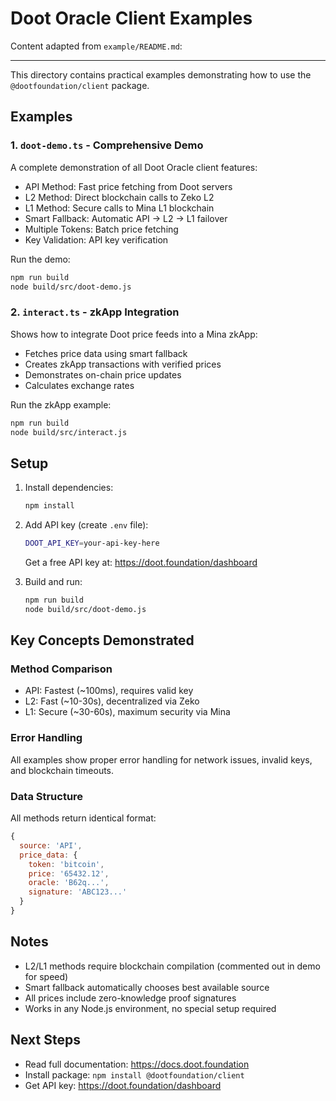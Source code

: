 # Doot Oracle Client Examples

Content adapted from `example/README.md`:

---

This directory contains practical examples demonstrating how to use the `@dootfoundation/client` package.

## Examples

### 1. `doot-demo.ts` - Comprehensive Demo
A complete demonstration of all Doot Oracle client features:

- API Method: Fast price fetching from Doot servers
- L2 Method: Direct blockchain calls to Zeko L2
- L1 Method: Secure calls to Mina L1 blockchain
- Smart Fallback: Automatic API → L2 → L1 failover
- Multiple Tokens: Batch price fetching
- Key Validation: API key verification

Run the demo:
```bash
npm run build
node build/src/doot-demo.js
```

### 2. `interact.ts` - zkApp Integration
Shows how to integrate Doot price feeds into a Mina zkApp:

- Fetches price data using smart fallback
- Creates zkApp transactions with verified prices
- Demonstrates on-chain price updates
- Calculates exchange rates

Run the zkApp example:
```bash
npm run build
node build/src/interact.js
```

## Setup

1. Install dependencies:
   ```bash
   npm install
   ```

2. Add API key (create `.env` file):
   ```bash
   DOOT_API_KEY=your-api-key-here
   ```
   Get a free API key at: https://doot.foundation/dashboard

3. Build and run:
   ```bash
   npm run build
   node build/src/doot-demo.js
   ```

## Key Concepts Demonstrated

### Method Comparison
- API: Fastest (~100ms), requires valid key
- L2: Fast (~10-30s), decentralized via Zeko
- L1: Secure (~30-60s), maximum security via Mina

### Error Handling
All examples show proper error handling for network issues, invalid keys, and blockchain timeouts.

### Data Structure
All methods return identical format:
```javascript
{
  source: 'API',
  price_data: {
    token: 'bitcoin',
    price: '65432.12',
    oracle: 'B62q...',
    signature: 'ABC123...'
  }
}
```

## Notes

- L2/L1 methods require blockchain compilation (commented out in demo for speed)
- Smart fallback automatically chooses best available source
- All prices include zero-knowledge proof signatures
- Works in any Node.js environment, no special setup required

## Next Steps

- Read full documentation: https://docs.doot.foundation
- Install package: `npm install @dootfoundation/client`
- Get API key: https://doot.foundation/dashboard

